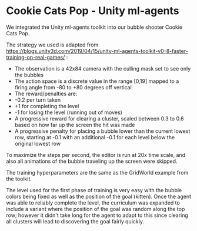 # Cookie Cats Pop - Unity ml-agents

We integrated the Unity ml-agents toolkit into our bubble shooter Cookie Cats Pop.

The strategy we used is adapted from https://blogs.unity3d.com/2019/04/15/unity-ml-agents-toolkit-v0-8-faster-training-on-real-games/ :

* The observation is a 42x84 camera with the culling mask set to see only the bubbles
* The action space is a discrete value in the range [0,19] mapped to a firing angle from -80 to +80 degrees off vertical
* The reward/penalties are:
 * -0.2 per turn taken
 * +1 for completing the level
 * -1 for losing the level (running out of moves)
 * A progressive reward for clearing a cluster, scaled between 0.3 to 0.6 based on how far up the screen the hit was made
 * A progressive penalty for placing a bubble lower than the current lowest row, starting at -0.1 with an additional -0.1 for each level below the original lowest row

To maximize the steps per second, the editor is run at 20x time scale, and also all animations of the bubble traveling up the screen were skipped.

The training hyperparameters are the same as the GridWorld example from the toolkit.

The level used for the first phase of training is very easy with the bubble colors being fixed as well as the position of the goal (kitten). Once the agent was able to reliably complete the level, the curriculum was expanded to include a variant where the position of the goal was random along the top row; however it didn't take long for the agent to adapt to this since clearing all clusters will lead to discovering the goal fairly quickly.
